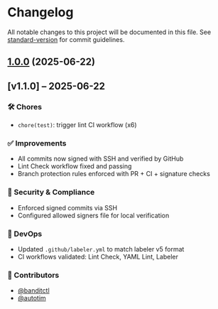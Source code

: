 # Changelog

All notable changes to this project will be documented in this file. See [standard-version](https://github.com/conventional-changelog/standard-version) for commit guidelines.

## [1.0.0](https://github-work/banditctl/banditctl-tools/compare/v1.0.0-devxp...v1.0.0) (2025-06-22)

## [v1.1.0] – 2025-06-22

### 🛠 Chores

- `chore(test)`: trigger lint CI workflow (x6)

### ✅ Improvements

- All commits now signed with SSH and verified by GitHub
- Lint Check workflow fixed and passing
- Branch protection rules enforced with PR + CI + signature checks

### 🔐 Security & Compliance

- Enforced signed commits via SSH
- Configured allowed signers file for local verification

### 🧰 DevOps

- Updated `.github/labeler.yml` to match labeler v5 format
- CI workflows validated: Lint Check, YAML Lint, Labeler

### 👏 Contributors

- [@banditctl](https://github.com/banditctl)
- [@autotim](https://github.com/autotim)
